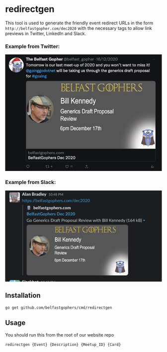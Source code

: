 # redirectgen

This tool is used to generate the friendly event redirect URLs in the form `http://belfastgopher.com/dec2020` with the
necessary tags to allow link previews in Twitter, LinkedIn and Slack. 

### Example from Twitter:
![Linnk preview on Twitter](images/twitter.png)

### Example from Slack:
![Linnk preview on LinkedIn](images/slack.png)


## Installation

```shell
go get github.com/belfastgophers/cmd/redirectgen
```

## Usage
You should run this from the root of our website repo

```shell
redirectgen {Event} {Description} {Meetup_ID} {Card}
```